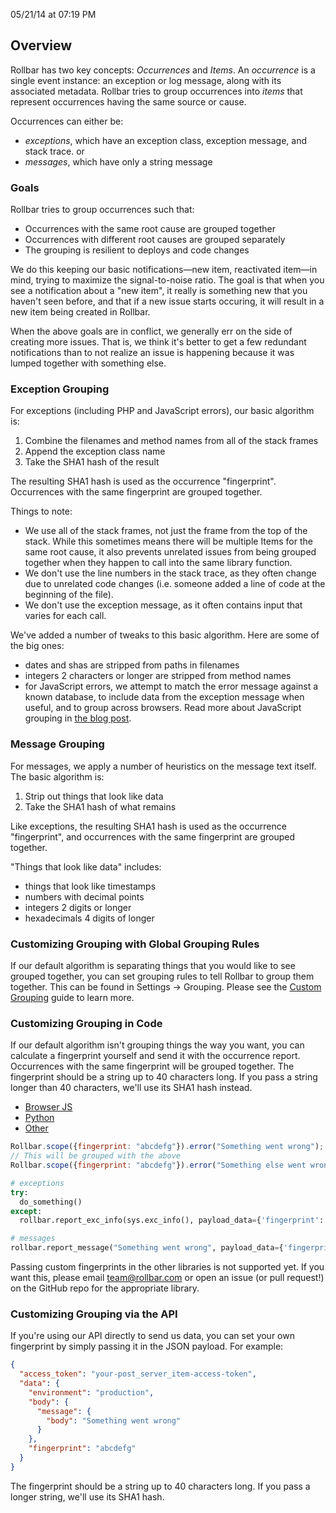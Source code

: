 <span class="date">05/21/14 at 07:19 PM</span>

Overview
--------

Rollbar has two key concepts: *Occurrences* and *Items*.
An *occurrence* is a single event instance: an exception or log message,
along with its associated metadata. Rollbar tries to group occurrences
into *items* that represent occurrences having the same source or cause.

Occurrences can either be:

-   *exceptions*, which have an exception class, exception message, and
    stack trace. or
-   *messages*, which have only a string message

### Goals

Rollbar tries to group occurrences such that:

-   Occurrences with the same root cause are grouped together
-   Occurrences with different root causes are grouped separately
-   The grouping is resilient to deploys and code changes

We do this keeping our basic notifications—new item, reactivated item—in
mind, trying to maximize the signal-to-noise ratio. The goal is that
when you see a notification about a "new item", it really is something
new that you haven't seen before, and that if a new issue starts
occuring, it will result in a new item being created in Rollbar.

When the above goals are in conflict, we generally err on the side of
creating more issues. That is, we think it's better to get a few
redundant notifications than to not realize an issue is happening
because it was lumped together with something else.

### Exception Grouping

For exceptions (including PHP and JavaScript errors), our basic
algorithm is:

1.  Combine the filenames and method names from all of the stack frames
2.  Append the exception class name
3.  Take the SHA1 hash of the result

The resulting SHA1 hash is used as the occurrence "fingerprint".
Occurrences with the same fingerprint are grouped together.

Things to note:

-   We use all of the stack frames, not just the frame from the top of
    the stack. While this sometimes means there will be multiple Items
    for the same root cause, it also prevents unrelated issues from
    being grouped together when they happen to call into the same
    library function.
-   We don't use the line numbers in the stack trace, as they often
    change due to unrelated code changes (i.e. someone added a line of
    code at the beginning of the file).
-   We don't use the exception message, as it often contains input that
    varies for each call.

We've added a number of tweaks to this basic algorithm. Here are some of
the big ones:

-   dates and shas are stripped from paths in filenames
-   integers 2 characters or longer are stripped from method names
-   for JavaScript errors, we attempt to match the error message against
    a known database, to include data from the exception message when
    useful, and to group across browsers. Read more about JavaScript
    grouping in [the blog
    post](https://rollbar.com/blog/post/2013/03/21/improved-grouping-for-javascript-errors/).

### Message Grouping

For messages, we apply a number of heuristics on the message text
itself. The basic algorithm is:

1.  Strip out things that look like data
2.  Take the SHA1 hash of what remains

Like exceptions, the resulting SHA1 hash is used as the occurrence
"fingerprint", and occurrences with the same fingerprint are grouped
together.

"Things that look like data" includes:

-   things that look like timestamps
-   numbers with decimal points
-   integers 2 digits or longer
-   hexadecimals 4 digits of longer

### Customizing Grouping with Global Grouping Rules

If our default algorithm is separating things that you would like to see
grouped together, you can set grouping rules to tell Rollbar to group
them together. This can be found in Settings -\> Grouping. Please see
the [Custom Grouping](/docs/custom-grouping/) guide to
learn more.

### Customizing Grouping in Code

If our default algorithm isn't grouping things the way you want, you can
calculate a fingerprint yourself and send it with the occurrence report.
Occurrences with the same fingerprint will be grouped together. The
fingerprint should be a string up to 40 characters long. If you pass a
string longer than 40 characters, we'll use its SHA1 hash instead.

-   [Browser JS](#fingerprint-browserjs)
-   [Python](#fingerprint-python)
-   [Other](#fingerprint-other)

<div class="tab-content">

<div id="fingerprint-browserjs" class="tab-pane active">

```js
Rollbar.scope({fingerprint: "abcdefg"}).error("Something went wrong");
// This will be grouped with the above
Rollbar.scope({fingerprint: "abcdefg"}).error("Something else went wrong");
```

</div>

<div id="fingerprint-python" class="tab-pane">

```python
# exceptions
try:
  do_something()
except:
  rollbar.report_exc_info(sys.exc_info(), payload_data={'fingerprint': 'abcdefg'})

# messages
rollbar.report_message("Something went wrong", payload_data={'fingerprint': 'hijkl'})
```

</div>

<div id="fingerprint-other" class="tab-pane">

Passing custom fingerprints in the other libraries is not supported yet.
If you want this, please email team@rollbar.com or open an issue (or
pull request!) on the GitHub repo for the appropriate library.

</div>

</div>

### Customizing Grouping via the API

If you're using our API directly to send us data, you can set your own
fingerprint by simply passing it in the JSON payload. For example:

```json
{
  "access_token": "your-post_server_item-access-token",
  "data": {
    "environment": "production",
    "body": {
      "message": {
        "body": "Something went wrong"
      }
    },
    "fingerprint": "abcdefg"
  }
}
```

The fingerprint should be a string up to 40 characters long. If you pass
a longer string, we'll use its SHA1 hash.
